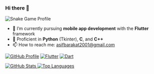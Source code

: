### Hi there 👋

<img src="https://github-profile-snake-game.vercel.app/api/asifbarakat?theme=dark" alt="Snake Game Profile" />

- 🌱 I’m currently pursuing **mobile app development** with the **Flutter** framework  
- 🐛 Proficient in **Python** (Tkinter), **C**, and **C++**  
- 📫 How to reach me: [asifbarakat2001@gmail.com](mailto:asifbarakat2001@gmail.com)


[![GitHub Profile](https://img.shields.io/badge/-asifbarakat-181717?style=flat&logo=github&logoColor=white)](https://github.com/asifbarakat)
[![Flutter](https://img.shields.io/badge/Flutter-02569B?style=flat&logo=flutter&logoColor=white)](https://flutter.dev)
[![Dart](https://img.shields.io/badge/Dart-0175C2?style=flat&logo=dart&logoColor=white)](https://dart.dev)


<p align="left">
  <a href="https://github.com/asifbarakat">
    <img src="https://github-readme-stats.vercel.app/api?username=asifbarakat&show_icons=true&theme=dark" alt="GitHub Stats" />
  </a>
  <a href="https://github.com/asifbarakat">
    <img src="https://github-readme-stats.vercel.app/api/top-langs?username=asifbarakat&layout=compact&theme=dark" alt="Top Languages" />
  </a>
</p>
